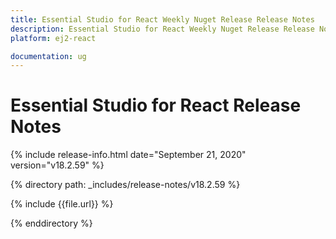 ```yaml
---
title: Essential Studio for React Weekly Nuget Release Release Notes  
description: Essential Studio for React Weekly Nuget Release Release Notes  
platform: ej2-react

documentation: ug
---
```


# Essential Studio for  React  Release Notes  

{% include release-info.html date="September 21, 2020"   version="v18.2.59"  %} 

{% directory path: _includes/release-notes/v18.2.59 %}

{% include {{file.url}} %}

{% enddirectory %}
   